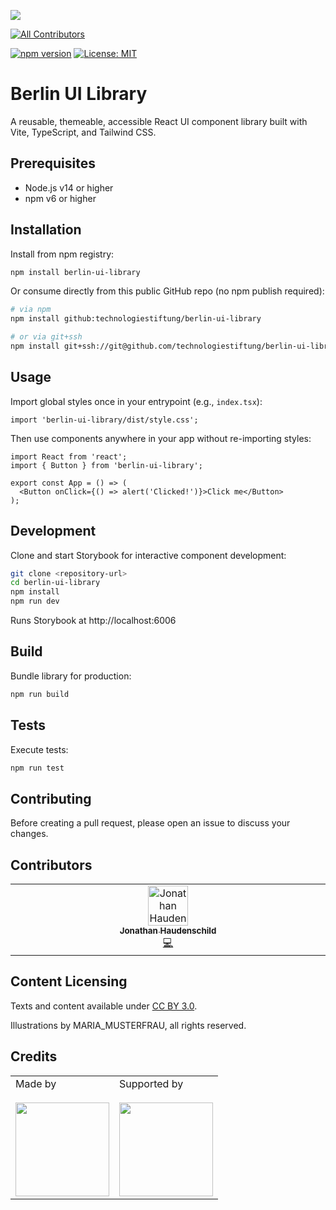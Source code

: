 ![](https://img.shields.io/badge/Built%20with%20%E2%9D%A4%EF%B8%8F-at%20Technologiestiftung%20Berlin-blue)

<!-- ALL-CONTRIBUTORS-BADGE:START -->
[![All Contributors](https://img.shields.io/badge/all_contributors-1-orange.svg?style=flat-square)](#contributors-)
<!-- ALL-CONTRIBUTORS-BADGE:END -->

[![npm version](https://img.shields.io/npm/v/berlin-ui-library?color=blue)](https://www.npmjs.com/package/berlin-ui-library)
[![License: MIT](https://img.shields.io/badge/License-MIT-green.svg)](LICENSE)

# Berlin UI Library

A reusable, themeable, accessible React UI component library built with Vite, TypeScript, and Tailwind CSS.

## Prerequisites

- Node.js v14 or higher
- npm v6 or higher

## Installation

Install from npm registry:

```bash
npm install berlin-ui-library
```

Or consume directly from this public GitHub repo (no npm publish required):

```bash
# via npm
npm install github:technologiestiftung/berlin-ui-library

# or via git+ssh
npm install git+ssh://git@github.com/technologiestiftung/berlin-ui-library.git
```

## Usage

Import global styles once in your entrypoint (e.g., `index.tsx`):

```tsx
import 'berlin-ui-library/dist/style.css';
```

Then use components anywhere in your app without re-importing styles:

```tsx
import React from 'react';
import { Button } from 'berlin-ui-library';

export const App = () => (
  <Button onClick={() => alert('Clicked!')}>Click me</Button>
);
```

## Development

Clone and start Storybook for interactive component development:

```bash
git clone <repository-url>
cd berlin-ui-library
npm install
npm run dev
```

Runs Storybook at http://localhost:6006

## Build

Bundle library for production:

```bash
npm run build
```

## Tests

Execute tests:

```bash
npm run test
```

## Contributing

Before creating a pull request, please open an issue to discuss your changes.

## Contributors

<!-- ALL-CONTRIBUTORS-LIST:START -->
<!-- prettier-ignore-start -->
<!-- markdownlint-disable -->
<table>
  <tbody>
    <tr>
      <td align="center" valign="top" width="14.28%"><a href="https://github.com/JonathanHaudenschild-TsB"><img src="https://avatars.githubusercontent.com/u/201598680?v=4?s=64" width="64px;" alt="Jonathan Haudenschild"/><br /><sub><b>Jonathan Haudenschild</b></sub></a><br /><a href="https://github.com/technologiestiftung/template-default/commits?author=JonathanHaudenschild-TsB" title="Code">💻</a></td>
    </tr>
  </tbody>
</table>

<!-- markdownlint-restore -->
<!-- prettier-ignore-end -->

<!-- ALL-CONTRIBUTORS-LIST:END -->

## Content Licensing

Texts and content available under [CC BY 3.0](https://creativecommons.org/licenses/by/3.0/).

Illustrations by MARIA_MUSTERFRAU, all rights reserved.

## Credits

<table>
  <tr>
    <td>
      Made by  <a href="https://www.technologiestiftung-berlin.de/">
        <br />
        <br />
        <img width="150" src="https://logos.citylab-berlin.org/logo-technologiestiftung-berlin-de.svg" />
      </a>
    </td>
    <td>
      Supported by <a href="https://www.berlin.de/">
        <br />
        <br />
        <img width="150" src="https://logos.citylab-berlin.org/logo-berlin.svg" />
      </a>
    </td>
  </tr>
</table>
